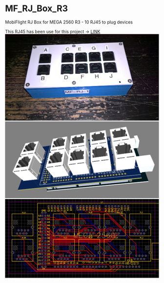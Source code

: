 # MF_RJ_Box_R3
MobiFlight RJ Box for MEGA 2560 R3 - 10 RJ45 to plug devices

This RJ45 has been use for this project -> <a href="https://fr.aliexpress.com/item/4001137108997.html?spm=a2g0o.detail.1000060.1.ae046049pw0RWN&gps-id=pcDetailBottomMoreThisSeller&scm=1007.13339.169870.0&scm_id=1007.13339.169870.0&scm-url=1007.13339.169870.0&pvid=d6899c02-15d8-4833-a2b7-56dd7299353a&_t=gps-id:pcDetailBottomMoreThisSeller,scm-url:1007.13339.169870.0,pvid:d6899c02-15d8-4833-a2b7-56dd7299353a,tpp_buckets:668%230%23131923%2347_668%230%23131923%2347_668%23888%233325%2310_668%23888%233325%2310_668%232846%238115%232000_668%235811%2327189%2387_668%232717%237566%23808_668%231000022185%231000066058%230_668%233468%2315607%234_668%232846%238115%232000_668%235811%2327189%2387_668%232717%237566%23808_668%233164%239976%23248_668%233468%2315607%234">LINK</a><BR />
<img src="https://github.com/kkr0kk/MF_RJ_Box_R3/blob/main/images/photo%20final.jpg?raw=true" />
<img src="https://github.com/kkr0kk/MF_RJ_Box_R3/blob/main/images/PCB%203D.png?raw=true" />
<img src="https://github.com/kkr0kk/MF_RJ_Box_R3/blob/main/images/pcb.png?raw=true" />

